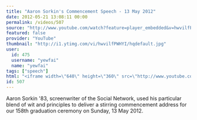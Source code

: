 ```yaml
---
title: "Aaron Sorkin's Commencement Speech - 13 May 2012"
date: 2012-05-21 13:08:11 00:00
permalink: /videos/507
source: "http://www.youtube.com/watch?feature=player_embedded&v=hwvilfPWHYI"
featured: false
provider: "YouTube"
thumbnail: "http://i1.ytimg.com/vi/hwvilfPWHYI/hqdefault.jpg"
user:
  id: 475
  username: "yewfai"
  name: "yewfai"
tags: ["speech"]
html: "<iframe width=\"640\" height=\"360\" src=\"http://www.youtube.com/embed/hwvilfPWHYI?wmode=transparent&fs=1&feature=oembed\" frameborder=\"0\" allowfullscreen></iframe>"
id: 507
---
```


Aaron Sorkin '83, screenwriter of the Social Network, used his particular blend of wit and principles to deliver a stirring commencement address for our 158th graduation ceremony on Sunday, 13 May 2012.
